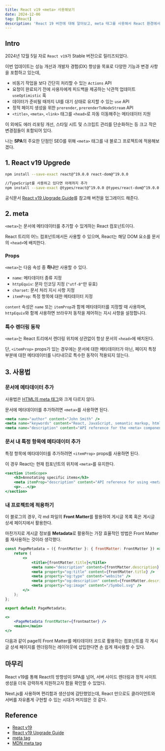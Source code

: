 ```yaml
---
title: React v19 <meta> 사용해보기
date: 2024-12-06
tag: [React]
description: 'React 19 버전에 대해 알아보고, meta 태그를 사용해서 React 환경에서 메타데이터 적용해보기'
---
```


## Intro

2024년 12월 5일 자로 `React v19`가 Stable 버전으로 릴리즈되었다.

이번 업데이트는 성능 개선과 개발자 경험(DX) 향상을 목표로 다양한 기능과 변경 사항을 포함하고 있는데,

-   비동기 작업을 보다 간단히 처리할 수 있는 `Actions` API
-   요청이 완료되기 전에 사용자에게 피드백을 제공하는 낙관적 업데이트 `useOptimistic` 훅
-   데이터가 준비될 때까지 UI를 대기 상태로 유지할 수 있는 `use` API
-   정적 페이지 생성을 위한 `prerender`, `prerenderToNodeStream` API
-   `<title>`, `<meta>`, `<link>` 태그를 `<head>`로 자동 이동해주는 메타데이터 지원

이 외에도 에러 리포팅 개선, 스타일 시트 및 스크립트 관리를 단순화하는 등 크고 작은 변경점들이 포함되어 있다.

나는 **SPA**의 주요한 단점인 SEO를 위해 `<meta>` 태그를 내 블로그 프로젝트에 적용해보겠다.

## 1. React v19 Upgrede

```bash
npm install --save-exact react@^19.0.0 react-dom@^19.0.0

//TypeScript를 사용하고 있다면 아래까지 추가
npm install --save-exact @types/react@^19.0.0 @types/react-dom@^19.0.0
```

공식문서 [React v19 Upgrade Guide](https://react.dev/blog/2024/04/25/react-19-upgrade-guide)를 참고해 버전을 업그레이드 해준다.

## 2. meta

`<meta>`는 문서에 메타데이터를 추가할 수 있게하는 React 컴포넌트이다.

React 트리의 어느 컴포넌트에서든 사용할 수 있으며, React는 해당 DOM 요소를 문서의 `<head>`에 배치한다.

### Props

`<meta>`는 다음 속성 중 **하나**만 사용할 수 있다.

-   `name`: 메타데이터 종류 지정
-   `httpEquiv`: 문자 인코딩 지정 (`"utf-8"`만 유효)
-   `charset`: 문서 처리 지시 사항 지정
-   `itemProp`: 특정 항목에 대한 메타데이터 지정

`content` 속성은 `name` 또는 `itemProp`과 함께 메타데이터를 지정할 때 사용하며, `httpEquiv`와 함께 사용하면 브라우저 동작을 제어하는 지시 사항을 설정합니다.

### 특수 렌더링 동작

`<meta>`는 React 트리에서 렌더링 위치에 상관없이 항상 문서의 `<head>`에 배치된다.

단, `<itemProp>` props가 있는 경우에는 문서에 대한 메타데이터가 아닌, 페이지 특정 부분에 대한 메타데이터를 나타내므로 특수한 동작이 적용되지 않는다.

## 3. 사용법

### 문서에 메타데이터 추가

사용법은 [HTML의 meta 태그](https://developer.mozilla.org/ko/docs/Web/HTML/Element/meta)와 크게 다르지 않다.

문서에 메타데이터를 추가하려면 `<meta>`를 사용하면 된다.

```jsx
<meta name="author" content="John Smith" />
<meta name="keywords" content="React, JavaScript, semantic markup, html" />
<meta name="description" content="API reference for the <meta> component in React DOM" />
```

### 문서 내 특정 항목에 메타데이터 추가

특정 항목에 메타데이터를 추가하려면 `<itemProp>` props를 사용하면 된다.

이 경우 React는 현재 컴포넌트의 위치에 `<meta>`를 유지한다.

```jsx
<section itemScope>
    <h3>Annotating specific items</h3>
    <meta itemProp="description" content="API reference for using <meta> with itemProp" />
    <p>...</p>
</section>
```

### 내 프로젝트에 적용하기

이 블로그의 경우, 각 md 파일의 **Front Matter**를 활용하여 게시글 목록 혹은 게시글 상세 페이지에서 활용한다.

마찬가지로 게시글 정보를 **Metadata**로 활용하는 가장 효율적인 방법은 Front Matter를 재사용하는 것이라 생각했다.

```jsx
const PageMetadata = ({ frontMatter }: { frontMatter: FrontMatter }) => {
    return (
        <>
            <title>{frontMatter.title}</title>
            <meta name="description" content={frontMatter.description} />
            <meta property="og:title" content={frontMatter.title} />
            <meta property="og:type" content="website" />
            <meta property="og:description" content={frontMatter.description} />
            <meta property="og:image" content="/Symbol.svg" />
        </>
    );
};

export default PageMetadata;
```

```jsx
<>
    <PageMetadata frontMatter={frontmatter} />
    <main></main>
</>
```

다음과 같이 page의 Front Matter를 메타데이터 코드로 활용하는 컴포넌트를 각 게시글 상세 페이지를 렌더링하는 레이아웃에 삽입한다면 손 쉽게 재사용할 수 있다.

## 마무리

React v19를 통해 React의 방향성이 SPA를 넘어, 서버 사이드 렌더링과 정적 사이트 생성을 더욱 강력하게 지원하고자 함을 확인할 수 있었다.

Next.js를 사용하며 편리함과 생산성에 감탄했었는데, React 만으로도 클라이언트와 서버를 자유롭게 구현할 수 있는 시대가 머지않은 것 같다.

## Reference

-   [React v19](https://react.dev/blog/2024/12/05/react-19#whats-new-in-react-19)
-   [React v19 Upgrade Guide](https://react.dev/blog/2024/04/25/react-19-upgrade-guide)
-   [meta tag](<https://ko.react.dev/reference/react-dom/components/meta#noun-labs-1201738-(2)>)
-   [MDN meta tag](https://developer.mozilla.org/ko/docs/Web/HTML/Element/meta)
